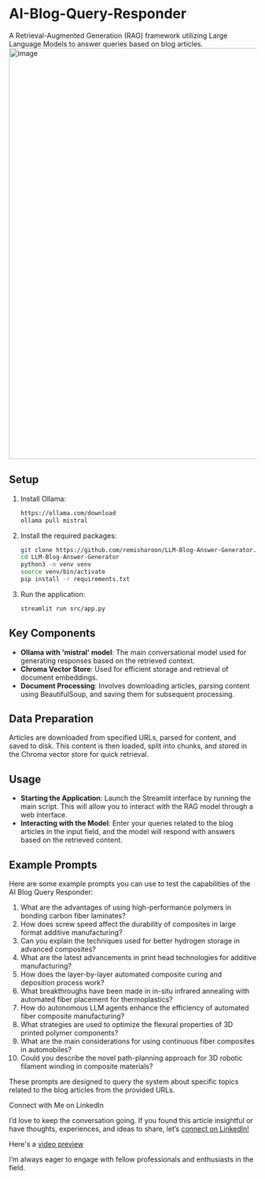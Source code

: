 
# AI-Blog-Query-Responder
A Retrieval-Augmented Generation (RAG) framework utilizing Large Language Models to answer queries based on blog articles. 
<img width="835" alt="image" src="https://github.com/remisharoon/LLM-Blog-Answer-Generator/assets/8828470/e95ccece-a2f4-4874-90f7-2b72d1f6ab30">

## Setup
1. Install Ollama:
   ```bash
   https://ollama.com/download
   ollama pull mistral
   ```   
2. Install the required packages:
   ```bash
   git clone https://github.com/remisharoon/LLM-Blog-Answer-Generator.git
   cd LLM-Blog-Answer-Generator
   python3 -m venv venv
   source venv/bin/activate
   pip install -r requirements.txt
   ```
3. Run the application:
   ```bash
   streamlit run src/app.py
   ```

## Key Components
- **Ollama with 'mistral' model**: The main conversational model used for generating responses based on the retrieved context.
- **Chroma Vector Store**: Used for efficient storage and retrieval of document embeddings.
- **Document Processing**: Involves downloading articles, parsing content using BeautifulSoup, and saving them for subsequent processing.

## Data Preparation
Articles are downloaded from specified URLs, parsed for content, and saved to disk. This content is then loaded, split into chunks, 
and stored in the Chroma vector store for quick retrieval.

## Usage
- **Starting the Application**: Launch the Streamlit interface by running the main script. This will allow you to interact with the RAG model through a web interface.
- **Interacting with the Model**: Enter your queries related to the blog articles in the input field, and the model will respond with answers based on the retrieved content.

## Example Prompts
Here are some example prompts you can use to test the capabilities of the AI Blog Query Responder:

1. What are the advantages of using high-performance polymers in bonding carbon fiber laminates?
2. How does screw speed affect the durability of composites in large format additive manufacturing?
3. Can you explain the techniques used for better hydrogen storage in advanced composites?
4. What are the latest advancements in print head technologies for additive manufacturing?
5. How does the layer-by-layer automated composite curing and deposition process work?
6. What breakthroughs have been made in in-situ infrared annealing with automated fiber placement for thermoplastics?
7. How do autonomous LLM agents enhance the efficiency of automated fiber composite manufacturing?
8. What strategies are used to optimize the flexural properties of 3D printed polymer components?
9. What are the main considerations for using continuous fiber composites in automobiles?
10. Could you describe the novel path-planning approach for 3D robotic filament winding in composite materials?

These prompts are designed to query the system about specific topics related to the blog articles from the provided URLs.

Connect with Me on LinkedIn

I’d love to keep the conversation going. If you found this article insightful or have thoughts, experiences, and ideas to share, let’s [connect on LinkedIn!](https://www.linkedin.com/in/remisharoon/)

Here's a [video preview](https://www.youtube.com/watch?v=BR-MKv1s9bA)

I’m always eager to engage with fellow professionals and enthusiasts in the field.
